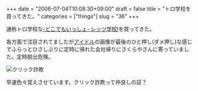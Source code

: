 +++
date = "2006-07-04T10:08:30+09:00"
draft = false
title = "トロ学校を買ってきた。"
categories = ["things"]
slug = "36"
+++

通称トロ学校な<a href="http://www.jp.playstation.com/software/title/ucjs10039.html">-どこでもいっしょ- レッツ学校!</a>を買ってきた。

各方面で注目されてましたが<a href="http://www.fastwave.gr.jp/diarysrv/misuzilla/200606c.html#20060625-1">アイドル</a>の画像が最後のひと押し(ダメ押し)な感じでふらっとひさしぶりに定時に帰れた会社帰りにさくらやさんに寄っていました。定時脱出危険。

<img id="image35" src="/images/2006/07/D1000003.thumbnail.JPG" alt="クリック詐欺" />

早速色々覚えさせています。クリック詐欺って仲良しの証？

